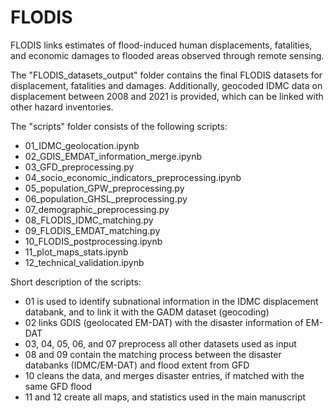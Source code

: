 # FLODIS
FLODIS links estimates of flood-induced human displacements, fatalities, and economic damages to flooded areas observed through remote sensing.

The "FLODIS_datasets_output" folder contains the final FLODIS datasets for displacement, fatalities and damages. Additionally, geocoded IDMC data on displacement between 2008 and 2021 is provided, which can be linked with other hazard inventories.

The "scripts" folder consists of the following scripts:

- 01_IDMC_geolocation.ipynb
- 02_GDIS_EMDAT_information_merge.ipynb
- 03_GFD_preprocessing.py
- 04_socio_economic_indicators_preprocessing.ipynb
- 05_population_GPW_preprocessing.py
- 06_population_GHSL_preprocessing.py
- 07_demographic_preprocessing.py
- 08_FLODIS_IDMC_matching.py
- 09_FLODIS_EMDAT_matching.py
- 10_FLODIS_postprocessing.ipynb
- 11_plot_maps_stats.ipynb
- 12_technical_validation.ipynb

Short description of the scripts:

- 01 is used to identify subnational information in the IDMC displacement databank, and to link it with the GADM dataset (geocoding)
- 02 links GDIS (geolocated EM-DAT) with the disaster information of EM-DAT
- 03, 04, 05, 06, and 07 preprocess all other datasets used as input
- 08 and 09 contain the matching process between the disaster databanks (IDMC/EM-DAT) and flood extent from GFD
- 10 cleans the data, and merges disaster entries, if matched with the same GFD flood
- 11 and 12 create all maps, and statistics used in the main manuscript
